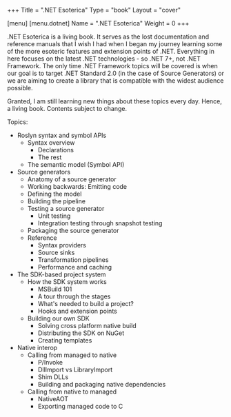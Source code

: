 +++
Title = ".NET Esoterica"
Type = "book"
Layout = "cover"

[menu]
  [menu.dotnet]
    Name = ".NET Esoterica"
    Weight = 0
+++

.NET Esoterica is a living book. It serves as the lost documentation and reference manuals that I wish I had when I began my journey learning some of the more esoteric features and extension points of .NET. Everything in here focuses on the latest .NET technologies - so .NET 7+, not .NET Framework. The only time .NET Framework topics will be covered is when our goal is to target .NET Standard 2.0 (in the case of Source Generators) or we are aiming to create a library that is compatible with the widest audience possible.

<!--more-->

Granted, I am still learning new things about these topics every day. Hence, a living book. Contents subject to change.

Topics:

- Roslyn syntax and symbol APIs
  - Syntax overview
    - Declarations
    - The rest
  - The semantic model (Symbol API)
- Source generators
  - Anatomy of a source generator
  - Working backwards: Emitting code
  - Defining the model
  - Building the pipeline
  - Testing a source generator
    - Unit testing
    - Integration testing through snapshot testing
  - Packaging the source generator
  - Reference
    - Syntax providers
    - Source sinks
    - Transformation pipelines
    - Performance and caching
- The SDK-based project system
  - How the SDK system works
    - MSBuild 101
    - A tour through the stages
    - What's needed to build a project?
    - Hooks and extension points
  - Building our own SDK
    - Solving cross platform native build
    - Distributing the SDK on NuGet
    - Creating templates
- Native interop
  - Calling from managed to native
    - P/Invoke
    - DllImport vs LibraryImport
    - Shim DLLs
    - Building and packaging native dependencies
  - Calling from native to managed
    - NativeAOT
    - Exporting managed code to C
